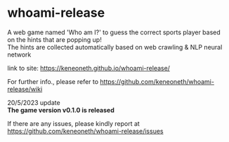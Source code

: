 # whoami-release
A web game named 'Who am I?' to guess the correct sports player based on the hints that are popping up!  
The hints are collected automatically based on web crawling & NLP neural network  

link to site:  https://keneoneth.github.io/whoami-release/  

For further info., please refer to https://github.com/keneoneth/whoami-release/wiki

20/5/2023 update  
**The game version v0.1.0 is released**  

If there are any issues, please kindly report at https://github.com/keneoneth/whoami-release/issues  
